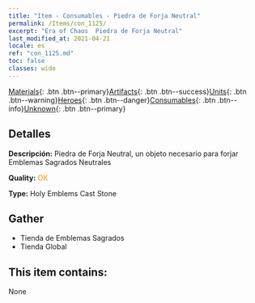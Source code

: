 ```yaml
---
title: "Item - Consumables - Piedra de Forja Neutral"
permalink: /Items/con_1125/
excerpt: "Era of Chaos  Piedra de Forja Neutral"
last_modified_at: 2021-04-21
locale: es
ref: "con_1125.md"
toc: false
classes: wide
---
```

 [Materials](/es/Items/){: .btn .btn--primary}[Artifacts](/es/Items/Artifacts/){: .btn .btn--success}[Units](/es/Items/Units/){: .btn .btn--warning}[Heroes](/es/Items/Heroes/){: .btn .btn--danger}[Consumables](/es/Items/Consumables/){: .btn .btn--info}[Unknown](/es/Items/Unknown/){: .btn .btn--primary}

## Detalles
 **Descripción:** Piedra de Forja Neutral, un objeto necesario para forjar Emblemas Sagrados Neutrales

 **Quality:** <span style="color: #FF8C00">OK</span>

 **Type:** Holy Emblems Cast Stone

## Gather

*    Tienda de Emblemas Sagrados 
*    Tienda Global 

## This item contains:

  None

